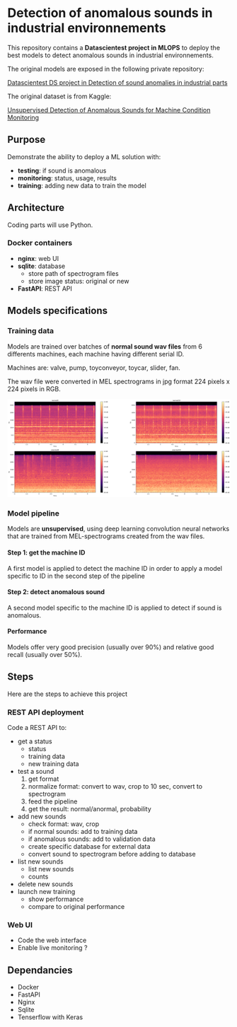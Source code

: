 # Detection of anomalous sounds in industrial environnements
This repository contains a **Datascientest project in MLOPS** to deploy the best models to detect anomalous sounds in industrial environnements.

The original models are exposed in the following private repository:

[Datascientest DS project in Detection of sound anomalies in industrial parts](https://github.com/DataScientest-Studio/Py_ASD_ACM)

The original dataset is from Kaggle:

[Unsupervised Detection of Anomalous Sounds for Machine Condition Monitoring](https://dcase.community/challenge2020/task-unsupervised-detection-of-anomalous-sounds)

## Purpose
Demonstrate the ability to deploy a ML solution with:
* **testing**: if sound is anomalous
* **monitoring**: status, usage, results
* **training**: adding new data to train the model

## Architecture
Coding parts will use Python.
### Docker containers
* **nginx**: web UI
* **sqlite**: database
  * store path of spectrogram files
  * store image status: original or new
* **FastAPI**: REST API

## Models specifications
### Training data

Models are trained over batches of **normal sound wav files** from 6 differents machines, each machine having different serial ID.

Machines are: valve, pump, toyconveyor, toycar, slider, fan.

The wav file were converted in MEL spectrograms in jpg format 224 pixels x 224 pixels in RGB.

![Normal vs anormal spectrograms in valve dataset](./images/illustrations/spectral_domain_mel_valve.png)

### Model pipeline

Models are **unsupervised**, using deep learning convolution neural networks that are trained from MEL-spectrograms created from the wav files.

#### Step 1: get the machine ID
A first model is applied to detect the machine ID in order to apply a model specific to ID in the second step of the pipeline
#### Step 2: detect anomalous sound
A second model specific to the machine ID is applied to detect if sound is anomalous.
#### Performance
Models offer very good precision (usually over 90%) and relative good recall (usually over 50%).

## Steps
Here are the steps to achieve this project
### REST API deployment
Code a REST API to:
* get a status
  * status
  * training data
  * new training data
* test a sound
  1. get format
  2. normalize format: convert to wav, crop to 10 sec, convert to spectrogram
  3. feed the pipeline
  4. get the result: normal/anormal, probability
* add new sounds
  * check format: wav, crop
  * if normal sounds: add to training data
  * if anomalous sounds: add to validation data
  * create specific database for external data
  * convert sound to spectrogram before adding to database
* list new sounds
  * list new sounds
  * counts
* delete new sounds
* launch new training
  * show performance
  * compare to original performance

### Web UI
* Code the web interface
* Enable live monitoring ?

## Dependancies
* Docker
* FastAPI
* Nginx
* Sqlite
* Tenserflow with Keras
